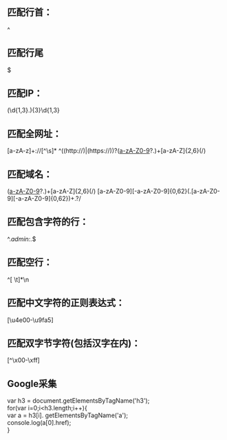 ## 匹配行首：
^

## 匹配行尾
$

## 匹配IP：
(\d{1,3}\.){3}\d{1,3}

## 匹配全网址：
[a-zA-z]+://[^\s]*
^((http://)|(https://))?([a-zA-Z0-9]([a-zA-Z0-9\-]{0,61}[a-zA-Z0-9])?\.)+[a-zA-Z]{2,6}(/)


## 匹配域名：
([a-zA-Z0-9]([a-zA-Z0-9\-]{0,61}[a-zA-Z0-9])?\.)+[a-zA-Z]{2,6}(/)
[a-zA-Z0-9][-a-zA-Z0-9]{0,62}(\.[a-zA-Z0-9][-a-zA-Z0-9]{0,62})+\.?/


## 匹配包含字符的行：
^.*admin:.*$

## 匹配空行：
^[ \t]*\n

## 匹配中文字符的正则表达式：
[\u4e00-\u9fa5]


## 匹配双字节字符(包括汉字在内)：
[^\x00-\xff]







## Google采集
var h3 = document.getElementsByTagName('h3');  
for(var i=0;i<h3.length;i++){  
    var a = h3[i]. getElementsByTagName('a');  
    console.log(a[0].href);  
}
